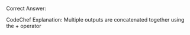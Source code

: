Correct Answer:

CodeChef
Explanation:
Multiple outputs are concatenated together using the + operator
